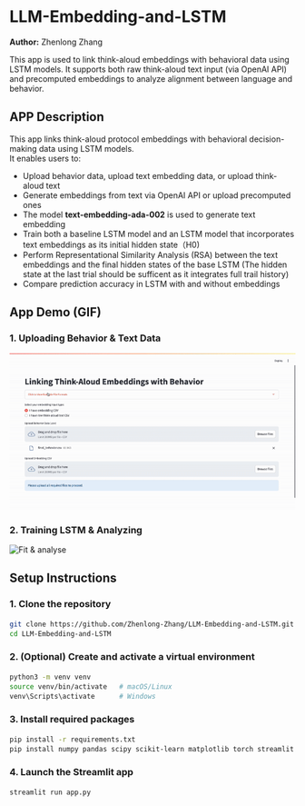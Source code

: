 # LLM-Embedding-and-LSTM

**Author:** Zhenlong Zhang

This app is used to link think-aloud embeddings with behavioral data using LSTM models. It supports both raw think-aloud text input (via OpenAI API) and precomputed embeddings to analyze alignment between language and behavior.

## APP Description
This app links think-aloud protocol embeddings with behavioral decision-making data using LSTM models.  
It enables users to:
- Upload behavior data, upload text embedding data, or upload think-aloud text
- Generate embeddings from text via OpenAI API or upload precomputed ones
- The model **text-embedding-ada-002** is used to generate text embedding
- Train both a baseline LSTM model and an LSTM model that incorporates text embeddings as its initial hidden state（H0)
- Perform Representational Similarity Analysis (RSA) between the text embeddings and the final hidden states of the base LSTM (The hidden state at the last trial should be sufficent as it integrates full trail history)
- Compare prediction accuracy in LSTM with and without embeddings

## App Demo (GIF)

### 1. Uploading Behavior & Text Data
![Data Loading](gifs/dataloading.gif)

### 2. Training LSTM & Analyzing
![Fit & analyse](gifs/fitana.gif)

## Setup Instructions

### 1. Clone the repository

```bash
git clone https://github.com/Zhenlong-Zhang/LLM-Embedding-and-LSTM.git
cd LLM-Embedding-and-LSTM
```

### 2. (Optional) Create and activate a virtual environment

```bash
python3 -m venv venv
source venv/bin/activate   # macOS/Linux
venv\Scripts\activate      # Windows
```

### 3. Install required packages

```bash
pip install -r requirements.txt
pip install numpy pandas scipy scikit-learn matplotlib torch streamlit openai # alternative approch
```

### 4. Launch the Streamlit app

```bash
streamlit run app.py
```
